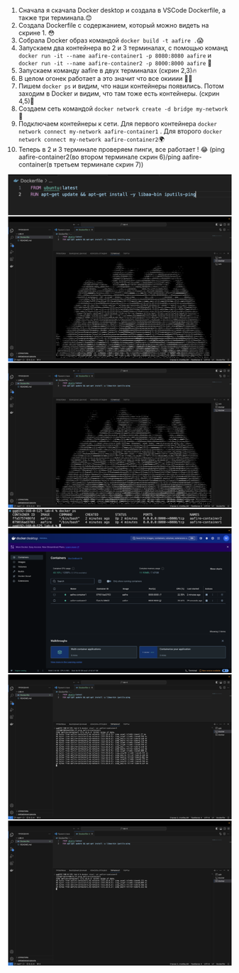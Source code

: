 1. Сначала я скачала Docker desktop и создала в VSCode Dockerfile, а также три терминала.😊
2. Создала Dockerfile с содержанием, который можно видеть на скрине 1. 😳
3. Собрала Docker образ командой ```docker build -t aafire .```😱
4. Запускаем два контейнера во 2 и 3 терминалах, с помощью команд ```docker run -it --name aafire-container1 -p 8080:8080 aafire``` и ```docker run -it --name aafire-container2 -p 8000:8000 aafire``` 🤖
5. Запускаем команду aafire в двух терминалах (скрин 2,3)🔥
6. В целом огонек работает а это значит что все окииии 👌🏿
7. Пишем ```docker ps``` и видим, что наши контейнеры появились. Потом заходим в Docker и видим, что там тоже есть контейнеры. (скрин 4,5)🫙
8. Создаем сеть командой ```docker network create -d bridge my-network```🛜
9. Подключаем контейнеры к сети. Для первого контейнера ```docker network connect my-network aafire-container1``` . Для второго ```docker network connect my-network aafire-container2```🌍
10. Теперь в 2 и 3 терминале проверяем пинги, все работает ! 😂 (ping aafire-container2(во втором терминале скрин 6)/ping aafire-container(в третьем терминале скрин 7))

![Скриншот 1](cкрины/1.png)
![Скриншот 2](cкрины/2.png)
![Скриншот 3](cкрины/3.png)
![Скриншот 4](cкрины/4.png)
![Скриншот 5](cкрины/5.png)
![Скриншот 6](cкрины/6.png)
![Скриншот 7](cкрины/7.png)
